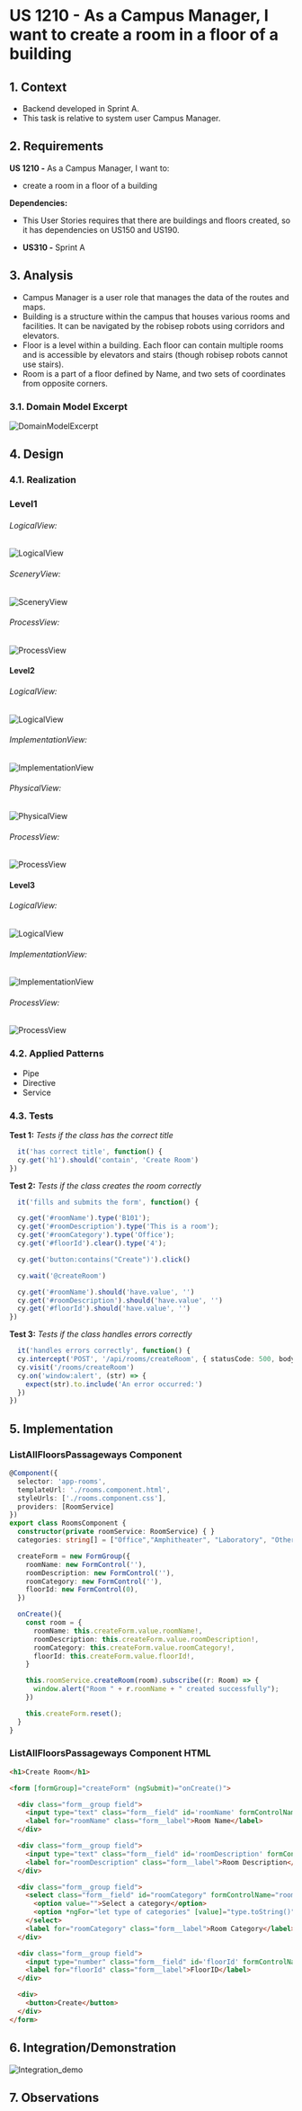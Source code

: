 # US 1210 - As a Campus Manager, I want to create a room in a floor of a building

## 1. Context

* Backend developed in Sprint A.
* This task is relative to system user Campus Manager.

## 2. Requirements

**US 1210 -** As a Campus Manager, I want to:

* create a room in a floor of a building

**Dependencies:**

* This User Stories requires that there are buildings and floors created, so it has dependencies on US150 and US190.
- **US310 -** Sprint A

## 3. Analysis

* Campus Manager is a user role that manages the data of the routes and maps.
* Building is a structure within the campus that houses various rooms and facilities. It can be navigated by the robisep robots using corridors and elevators.
* Floor is a level within a building. Each floor can contain multiple rooms and is accessible by elevators and stairs (though robisep robots cannot use stairs).
* Room is a part of a floor defined by Name, and two sets of coordinates from opposite corners.

### 3.1. Domain Model Excerpt

![DomainModelExcerpt](Diagrams/DomainModelExcerpt.svg)

## 4. Design

### 4.1. Realization

### Level1
###### LogicalView:
![LogicalView](Diagrams/Level1/LogicalView.svg)

###### SceneryView:
![SceneryView](Diagrams/Level1/SceneryView.svg)

###### ProcessView:
![ProcessView](Diagrams/Level1/ProcessView.svg)

#### Level2

###### LogicalView:
![LogicalView](Diagrams/Level2/LogicalView.svg)

###### ImplementationView:
![ImplementationView](Diagrams/Level2/ImplementationView.svg)

###### PhysicalView:
![PhysicalView](Diagrams/Level2/PhysicalView.svg)

###### ProcessView:
![ProcessView](Diagrams/Level2/ProcessView.svg)

#### Level3
###### LogicalView:
![LogicalView](Diagrams/Level3/LogicalView.svg)

###### ImplementationView:
![ImplementationView](Diagrams/Level3/ImplementationView.svg)

###### ProcessView:
![ProcessView](Diagrams/Level3/ProcessView.svg)


### 4.2. Applied Patterns

* Pipe
* Directive
* Service

### 4.3. Tests

**Test 1:** *Tests if the class has the correct title*

```typescript
  it('has correct title', function() {
  cy.get('h1').should('contain', 'Create Room')
})
````

**Test 2:** *Tests if the class creates the room correctly*

```typescript
  it('fills and submits the form', function() {

  cy.get('#roomName').type('B101');
  cy.get('#roomDescription').type('This is a room');
  cy.get('#roomCategory').type('Office');
  cy.get('#floorId').clear().type('4');

  cy.get('button:contains("Create")').click()

  cy.wait('@createRoom')

  cy.get('#roomName').should('have.value', '')
  cy.get('#roomDescription').should('have.value', '')
  cy.get('#floorId').should('have.value', '')
})
````

**Test 3:** *Tests if the class handles errors correctly*

```typescript
  it('handles errors correctly', function() {
  cy.intercept('POST', '/api/rooms/createRoom', { statusCode: 500, body: {} }).as('createRoomError')
  cy.visit('/rooms/createRoom')
  cy.on('window:alert', (str) => {
    expect(str).to.include('An error occurred:')
  })
})

````

## 5. Implementation

###  ListAllFloorsPassageways Component
```typescript
@Component({
  selector: 'app-rooms',
  templateUrl: './rooms.component.html',
  styleUrls: ['./rooms.component.css'],
  providers: [RoomService]
})
export class RoomsComponent {
  constructor(private roomService: RoomService) { }
  categories: string[] = ["Office","Amphitheater", "Laboratory", "Other"];

  createForm = new FormGroup({
    roomName: new FormControl(''),
    roomDescription: new FormControl(''),
    roomCategory: new FormControl(''),
    floorId: new FormControl(0),
  })

  onCreate(){
    const room = {
      roomName: this.createForm.value.roomName!,
      roomDescription: this.createForm.value.roomDescription!,
      roomCategory: this.createForm.value.roomCategory!,
      floorId: this.createForm.value.floorId!,
    }

    this.roomService.createRoom(room).subscribe((r: Room) => {
      window.alert("Room " + r.roomName + " created successfully");
    })

    this.createForm.reset();
  }
}

````

###  ListAllFloorsPassageways Component HTML
```html
<h1>Create Room</h1>

<form [formGroup]="createForm" (ngSubmit)="onCreate()">

  <div class="form__group field">
    <input type="text" class="form__field" id='roomName' formControlName="roomName" required />
    <label for="roomName" class="form__label">Room Name</label>
  </div>

  <div class="form__group field">
    <input type="text" class="form__field" id='roomDescription' formControlName="roomDescription" required />
    <label for="roomDescription" class="form__label">Room Description</label>
  </div>

  <div class="form__group field">
    <select class="form__field" id="roomCategory" formControlName="roomCategory" required>
      <option value="">Select a category</option>
      <option *ngFor="let type of categories" [value]="type.toString()">{{type.toString()}}</option>
    </select>
    <label for="roomCategory" class="form__label">Room Category</label>
  </div>

  <div class="form__group field">
    <input type="number" class="form__field" id='floorId' formControlName="floorId" required min="1" />
    <label for="floorId" class="form__label">FloorID</label>
  </div>

  <div>
    <button>Create</button>
  </div>
</form>

````

## 6. Integration/Demonstration

![Integration_demo](Video/criarRoom.gif)

## 7. Observations
